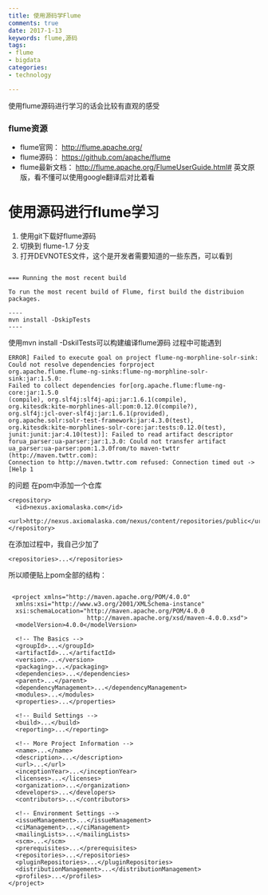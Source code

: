 ```yaml
---
title: 使用源码学Flume
comments: true
date: 2017-1-13
keywords: flume,源码
tags: 
- flume
- bigdata
categories: 
- technology

---
```

 使用flume源码进行学习的话会比较有直观的感受

### flume资源
-	flume官网：		http://flume.apache.org/
-	flume源码：		https://github.com/apache/flume
-	flume最新文档：	http://flume.apache.org/FlumeUserGuide.html#		英文原版，看不懂可以使用google翻译后对比着看


# 使用源码进行flume学习

1. 使用git下载好flume源码
2. 切换到  flume-1.7 分支
3. 打开DEVNOTES文件，这个是开发者需要知道的一些东西，可以看到
 
 ```

=== Running the most recent build

To run the most recent build of Flume, first build the distribuion
packages.

----
mvn install -DskipTests
----

 ```

 使用mvn install -DskilTests可以构建编译flume源码
 过程中可能遇到
 ```
ERROR] Failed to execute goal on project flume-ng-morphline-solr-sink:
Could not resolve dependencies forproject
org.apache.flume.flume-ng-sinks:flume-ng-morphline-solr-sink:jar:1.5.0:
Failed to collect dependencies for[org.apache.flume:flume-ng-core:jar:1.5.0
(compile), org.slf4j:slf4j-api:jar:1.6.1(compile),
org.kitesdk:kite-morphlines-all:pom:0.12.0(compile?),
org.slf4j:jcl-over-slf4j:jar:1.6.1(provided),
org.apache.solr:solr-test-framework:jar:4.3.0(test),
org.kitesdk:kite-morphlines-solr-core:jar:tests:0.12.0(test),
junit:junit:jar:4.10(test)]: Failed to read artifact descriptor
forua_parser:ua-parser:jar:1.3.0: Could not transfer artifact
ua_parser:ua-parser:pom:1.3.0from/to maven-twttr (http://maven.twttr.com):
Connection to http://maven.twttr.com refused: Connection timed out -> [Help 1
```
的问题
在pom中添加一个仓库
```
<repository>
  <id>nexus.axiomalaska.com</id>
  <url>http://nexus.axiomalaska.com/nexus/content/repositories/public</url>
</repository>
```
在添加过程中，我自己少加了
```
<repositories>...</repositories>
```
所以顺便贴上pom全部的结构：
```

 <project xmlns="http://maven.apache.org/POM/4.0.0"
  xmlns:xsi="http://www.w3.org/2001/XMLSchema-instance"
  xsi:schemaLocation="http://maven.apache.org/POM/4.0.0
                      http://maven.apache.org/xsd/maven-4.0.0.xsd">
  <modelVersion>4.0.0</modelVersion>
 
  <!-- The Basics -->
  <groupId>...</groupId>
  <artifactId>...</artifactId>
  <version>...</version>
  <packaging>...</packaging>
  <dependencies>...</dependencies>
  <parent>...</parent>
  <dependencyManagement>...</dependencyManagement>
  <modules>...</modules>
  <properties>...</properties>
 
  <!-- Build Settings -->
  <build>...</build>
  <reporting>...</reporting>
 
  <!-- More Project Information -->
  <name>...</name>
  <description>...</description>
  <url>...</url>
  <inceptionYear>...</inceptionYear>
  <licenses>...</licenses>
  <organization>...</organization>
  <developers>...</developers>
  <contributors>...</contributors>
 
  <!-- Environment Settings -->
  <issueManagement>...</issueManagement>
  <ciManagement>...</ciManagement>
  <mailingLists>...</mailingLists>
  <scm>...</scm>
  <prerequisites>...</prerequisites>
  <repositories>...</repositories>
  <pluginRepositories>...</pluginRepositories>
  <distributionManagement>...</distributionManagement>
  <profiles>...</profiles>
</project>
```




